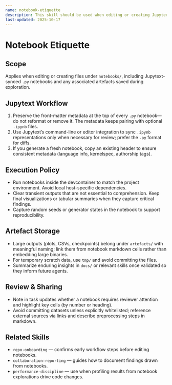 ```yaml
---
name: notebook-etiquette
description: This skill should be used when editing or creating Jupytext-managed notebooks and managing their artefacts.
last-updated: 2025-10-17
---
```


# Notebook Etiquette

## Scope

Applies when editing or creating files under `notebooks/`, including Jupytext-synced `.py` notebooks and any associated artefacts saved during exploration.

## Jupytext Workflow

1. Preserve the front-matter metadata at the top of every `.py` notebook—do not reformat or remove it. The metadata keeps pairing with optional `.ipynb` files.
2. Use Jupytext’s command-line or editor integration to sync `.ipynb` representations only when necessary for review; prefer the `.py` format for diffs.
3. If you generate a fresh notebook, copy an existing header to ensure consistent metadata (language info, kernelspec, authorship tags).

## Execution Policy

- Run notebooks inside the devcontainer to match the project environment. Avoid local host-specific dependencies.
- Clear transient outputs that are not essential to comprehension. Keep final visualizations or tabular summaries when they capture critical findings.
- Capture random seeds or generator states in the notebook to support reproducibility.

## Artefact Storage

- Large outputs (plots, CSVs, checkpoints) belong under `artefacts/` with meaningful naming; link them from notebook markdown cells rather than embedding large binaries.
- For temporary scratch data, use `tmp/` and avoid committing the files.
- Summarize enduring insights in `docs/` or relevant skills once validated so they inform future agents.

## Review & Sharing

- Note in task updates whether a notebook requires reviewer attention and highlight key cells (by number or heading).
- Avoid committing datasets unless explicitly whitelisted; reference external sources via links and describe preprocessing steps in markdown.

## Related Skills

- `repo-onboarding` — confirms early workflow steps before editing notebooks.
- `collaboration-reporting` — guides how to document findings drawn from notebooks.
- `performance-discipline` — use when profiling results from notebook explorations drive code changes.
